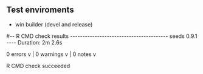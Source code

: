 ## Test enviroments
* win builder (devel and release)


#-- R CMD check results ---------------------------------------- seeds 0.9.1 ----
Duration: 2m 2.6s

0 errors v | 0 warnings v | 0 notes v

R CMD check succeeded
